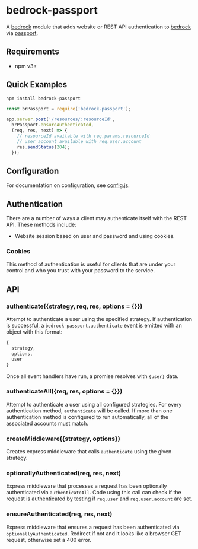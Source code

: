 # bedrock-passport

A [bedrock][] module that adds website or REST API authentication to
[bedrock][] via [passport][].

## Requirements

- npm v3+

## Quick Examples

```
npm install bedrock-passport
```

```js
const brPassport = require('bedrock-passport');

app.server.post('/resources/:resourceId',
  brPassport.ensureAuthenticated,
  (req, res, next) => {
    // resourceId available with req.params.resourceId
    // user account available with req.user.account
    res.sendStatus(204);
  });
```

## Configuration

For documentation on configuration, see [config.js](./lib/config.js).

## Authentication

There are a number of ways a client may authenticate itself with the REST API.
These methods include:

- Website session based on user and password and using cookies.

### Cookies

This method of authentication is useful for clients that are under your control
and who you trust with your password to the service.

## API

### authenticate({strategy, req, res, options = {}})

Attempt to authenticate a user using the specified strategy. If authentication
is successful, a `bedrock-passport.authenticate` event is emitted with an
object with this format:

```js
{
  strategy,
  options,
  user
}
```

Once all event handlers have run, a promise resolves with `{user}` data.

### authenticateAll({req, res, options = {}})

Attempt to authenticate a user using all configured strategies. For every
authentication method, `authenticate` will be called. If more than
one authentication method is configured to run automatically, all of the
associated accounts must match.

### createMiddleware({strategy, options})

Creates express middleware that calls `authenticate` using the given strategy.

### optionallyAuthenticated(req, res, next)

Express middleware that processes a request has been optionally authenticated
via `authenticateAll`. Code using this call can check if the request is
authenticated by testing if `req.user` and `req.user.account` are set.

### ensureAuthenticated(req, res, next)

Express middleware that ensures a request has been authenticated via
`optionallyAuthenticated`. Redirect if not and it looks like a browser GET
request, otherwise set a 400 error.

[bedrock]: https://github.com/digitalbazaar/bedrock
[passport]: https://github.com/jaredhanson/passport
